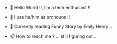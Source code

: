 - 👋 Hello World !!, I’m a tech enthusiast !!
- 👀 I use he/him as pronouns !! 
- 📕 Currently reading Funny Story by Emily Henry ..

- 📫 How to reach me ? ... still figuring out ..


<!---
codingCapricorn/codingCapricorn is a ✨ special ✨ repository because its `README.md` (this file) appears on your GitHub profile.
You can click the Preview link to take a look at your changes.. 
--->
